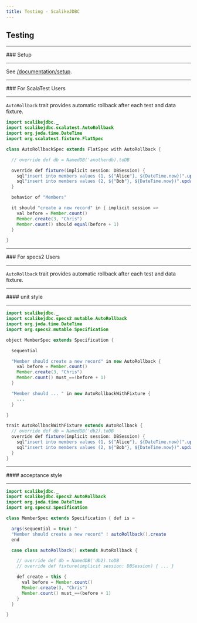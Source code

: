 ```yaml
---
title: Testing - ScalikeJDBC
---
```


## Testing

<hr/>
### Setup
<hr/>

See [/documentation/setup](/documentation/setup.html).

<hr/>
### For ScalaTest Users
<hr/>

`AutoRollback` trait provides automatic rollback after each test and data fixture.

```java
import scalikejdbc._
import scalikejdbc.scalatest.AutoRollback
import org.joda.time.DateTime
import org.scalatest.fixture.FlatSpec

class AutoRollbackSpec extends FlatSpec with AutoRollback {

  // override def db = NamedDB('anotherdb).toDB

  override def fixture(implicit session: DBSession) {
    sql"insert into members values (1, ${"Alice"}, ${DateTime.now})".update.apply()
    sql"insert into members values (2, ${"Bob"}, ${DateTime.now})".update.apply()
  }

  behavior of "Members"

  it should "create a new record" in { implicit session =>
    val before = Member.count()
    Member.create(3, "Chris")
    Member.count() should equal(before + 1)
  }

}
```

<hr/>
### For specs2 Users
<hr/>

`AutoRollback` trait provides automatic rollback after each test and data fixture.

<hr/>
#### unit style
<hr/>

```java
import scalikejdbc._
import scalikejdbc.specs2.mutable.AutoRollback
import org.joda.time.DateTime
import org.specs2.mutable.Specification

object MemberSpec extends Specification {

  sequential

  "Member should create a new record" in new AutoRollback {
    val before = Member.count()
    Member.create(3, "Chris")
    Member.count() must_==(before + 1)
  }

  "Member should ... " in new AutoRollbackWithFixture {
    ...
  }

}

trait AutoRollbackWithFixture extends AutoRollback {
  // override def db = NamedDB('db2).toDB
  override def fixture(implicit session: DBSession) {
    sql"insert into members values (1, ${"Alice"}, ${DateTime.now})".update.apply()
    sql"insert into members values (2, ${"Bob"}, ${DateTime.now})".update.apply()
  }
}

```

<hr/>
#### acceptance style
<hr/>

```java
import scalikejdbc._
import scalikejdbc.specs2.AutoRollback
import org.joda.time.DateTime
import org.specs2.Specification

class MemberSpec extends Specification { def is =

  args(sequential = true) ^
  "Member should create a new record" ! autoRollback().create
  end

  case class autoRollback() extends AutoRollback {

    // override def db = NamedDB('db2).toDB
    // override def fixture(implicit session: DBSession) { ... }

    def create = this {
      val before = Member.count()
      Member.create(3, "Chris")
      Member.count() must_==(before + 1)
    }
  }

}
```

